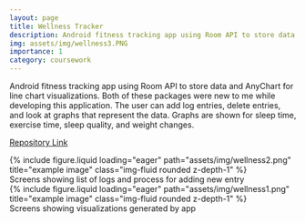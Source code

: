 ```yaml
---
layout: page
title: Wellness Tracker
description: Android fitness tracking app using Room API to store data and AnyChart for line chart visualizations.
img: assets/img/wellness3.PNG
importance: 1
category: coursework
---
```


Android fitness tracking app using Room API to store data and AnyChart for line chart visualizations. Both of these packages were new to me while developing this application. The user can add log entries, delete entries, and look at graphs that represent the data. Graphs are shown for sleep time, exercise time, sleep quality, and weight changes.

<a href="https://github.com/j-sprague/WellnessTracker">Repository Link</a>

<div class="row">
    <div class="col-sm mt-3 mt-md-0">
        {% include figure.liquid loading="eager" path="assets/img/wellness2.png" title="example image" class="img-fluid rounded z-depth-1" %}
    </div>
</div>
<div class="caption">
    Screens showing list of logs and process for adding new entry
</div>

<div class="row">
    <div class="col-sm mt-3 mt-md-0">
        {% include figure.liquid loading="eager" path="assets/img/wellness1.png" title="example image" class="img-fluid rounded z-depth-1" %}
    </div>
</div>
<div class="caption">
    Screens showing visualizations generated by app
</div>

